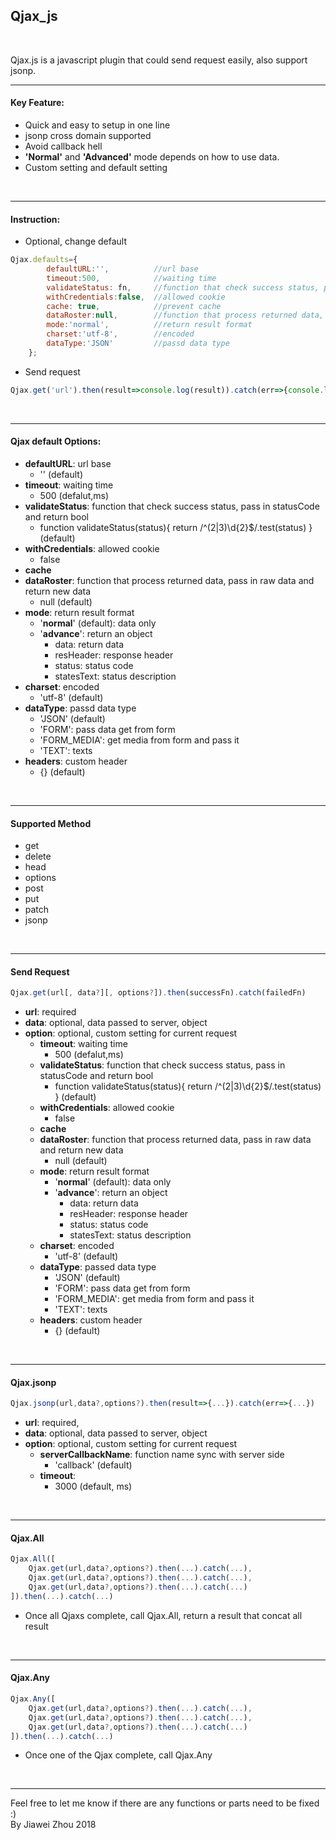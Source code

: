 Qjax_js
---

<br/>

Qjax.js is a javascript plugin that could send request easily, also support jsonp.


---

#### Key Feature:
+ Quick and easy to setup in one line
+ jsonp cross domain supported 
+ Avoid callback hell
+ **'Normal'** and **'Advanced'** mode depends on how to use data.
+ Custom setting and default setting

<br/>

---

#### Instruction:
+ Optional, change default
```javascript
Qjax.defaults={
        defaultURL:'',          //url base
        timeout:500,            //waiting time
        validateStatus: fn,     //function that check success status, pass in statusCode and return bool
        withCredentials:false,  //allowed cookie
        cache: true,            //prevent cache
        dataRoster:null,        //function that process returned data, pass in raw data and return new data
        mode:'normal',          //return result format
        charset:'utf-8',        //encoded
        dataType:'JSON'         //passd data type
    };
```
+ Send request
```javascript
Qjax.get('url').then(result=>console.log(result)).catch(err=>{console.log(err)})
```

<br/>

---

#### Qjax default Options:
+ **defaultURL**: url base
    + '' (default)
+ **timeout**: waiting time
    + 500 (defalut,ms)
+ **validateStatus**: function that check success status, pass in statusCode and return bool
    + function validateStatus(status){
                  return /^(2|3)\d{2}$/.test(status)
              } (default)
+ **withCredentials**: allowed cookie
    + false
+ **cache**
+ **dataRoster**: function that process returned data, pass in raw data and return new data
    + null (default)
+ **mode**: return result format
    + '**normal**' (default): data only
    + '**advance**': return an object
        + data: return data
        + resHeader: response header
        + status: status code
        + statesText: status description
+ **charset**: encoded
    + 'utf-8' (default)
+ **dataType**: passd data type
    + 'JSON' (default)
    + 'FORM': pass data get from form
    + 'FORM_MEDIA': get media from form and pass it
    + 'TEXT': texts
+ **headers**: custom header
    + {} (default)

<br/>

---

#### Supported Method
+ get
+ delete
+ head
+ options
+ post
+ put
+ patch
+ jsonp
   
<br/>

---

#### Send Request
```javascript
Qjax.get(url[, data?][, options?]).then(successFn).catch(failedFn)
```
+ **url**: required
+ **data**: optional, data passed to server, object
+ **option**: optional, custom setting for current request
    + **timeout**: waiting time
        + 500 (defalut,ms)
    + **validateStatus**: function that check success status, pass in statusCode and return bool
        + function validateStatus(status){
                      return /^(2|3)\d{2}$/.test(status)
                  } (default)
    + **withCredentials**: allowed cookie
        + false
    + **cache**
    + **dataRoster**: function that process returned data, pass in raw data and return new data
        + null (default)
    + **mode**: return result format
        + '**normal**' (default): data only
        + '**advance**': return an object
            + data: return data
            + resHeader: response header
            + status: status code
            + statesText: status description
    + **charset**: encoded
        + 'utf-8' (default)
    + **dataType**: passed data type
        + 'JSON' (default)
        + 'FORM': pass data get from form
        + 'FORM_MEDIA': get media from form and pass it
        + 'TEXT': texts
    + **headers**: custom header
        + {} (default)

<br/>

---

#### Qjax.jsonp
```javascript
Qjax.jsonp(url,data?,options?).then(result=>{...}).catch(err=>{...})
```
+ **url**: required, 
+ **data**: optional, data passed to server, object
+ **option**: optional, custom setting for current request
    + **serverCallbackName**: function name sync with server side
        + 'callback' (default)
    + **timeout**:
        + 3000 (default, ms)

<br/>

---

#### Qjax.All
```javascript
Qjax.All([
    Qjax.get(url,data?,options?).then(...).catch(...),
    Qjax.get(url,data?,options?).then(...).catch(...),
    Qjax.get(url,data?,options?).then(...).catch(...)
]).then(...).catch(...)
```
+ Once all Qjaxs complete, call Qjax.All, return a result that concat all result

<br/>

---

#### Qjax.Any
```javascript
Qjax.Any([
    Qjax.get(url,data?,options?).then(...).catch(...),
    Qjax.get(url,data?,options?).then(...).catch(...),
    Qjax.get(url,data?,options?).then(...).catch(...)
]).then(...).catch(...)
```
+ Once one of the Qjax complete, call Qjax.Any

<br/>

---


Feel free to let me know if there are any functions or parts need to be fixed :)
<br>By Jiawei Zhou 2018
